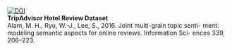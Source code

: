 [![DOI](https://zenodo.org/badge/DOI/10.5281/zenodo.1219899.svg)](https://doi.org/10.5281/zenodo.1219899)  
**TripAdvisor Hotel Review Dataset**  
Alam, M. H., Ryu, W.-J., Lee, S., 2016. Joint multi-grain topic senti- ment: modeling semantic aspects for online reviews. Information Sci- ences 339, 206–223. 